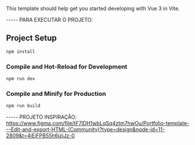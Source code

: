 This template should help get you started developing with Vue 3 in Vite.


----- PARA EXECUTAR O PROJETO:


## Project Setup

```sh
npm install
```

### Compile and Hot-Reload for Development

```sh
npm run dev
```

### Compile and Minify for Production

```sh
npm run build
```


----- PROJETO INSPIRAÇÂO:
https://www.figma.com/file/tF7IDH1wbLqSq4ztm7hwOu/Portfolio-template---Edit-and-export-HTML-(Community)?type=design&node-id=11-2809&t=4iEiFPB55h6jzjJz-0



